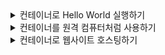 <details>
<summary>컨테이너로 Hello World 실행하기</summary>

가장 먼저 알아볼 명령은 컨테이너로 어플리케이션을 실행하는 명령어이다.
run 뒤에는 이미지명이 들어가며, 이미지가 로컬에 없다면 도커 허브로부터 pull 받아 컨테이너로 실행시킨다.
- 명령어
```bash
docker container run hello-world
```

- 실행과정
<img width="500" alt="image" src="https://github.com/dik654/Kubernetes_study/assets/33992354/d565cff0-5555-4eb6-94e2-221f4c48daf7">


</details>

<details>
<summary>컨테이너를 원격 컴퓨터처럼 사용하기</summary>

--interactive 플래그를 사용하면 컨테이너에 접속할 수 있고, --tty 플래그를 사용하여 터미널 세션으로 컨테이너를 조작할 수 있다
도커 컨테이너는 호스트 컴퓨터의 운영체제를 공유하기에, 이 명령어들을 사용하면 호스트 운영체제의 CLI를 사용하듯 명령을 실행할 수 있다
- 명령어
```bash
docker container run --interactive --tty ubuntu:latest
```
- 실행과정
<img width="500" alt="image" src="https://github.com/dik654/Kubernetes_study/assets/33992354/d03746b9-dba9-4a58-a270-dcb2cc04cae2">


ls 명령어를 실행하면 컨테이너들의 리스트를 볼 수 있는데. 이 때, 컨테이너를 만드는데 사용한 이미지, 컨테이너가 실행한 명령, 생성된 시간 등이 출력된다.
-a 플래그는 모든 상태의 컨테이너의 리스트를 가져오게 하며, 만약 이 플래그가 없다면 현재 실행 중인 컨테이너의 리스트만 출력하게 된다.
도커는 컨테이너를 실행할 때 무작위로 생성한 ID값을 부여하여 CONTAINER ID가 된다.
- 명령어
```bash
docker container ls -a
```
- 실행과정
<img width="500" alt="image" src="https://github.com/dik654/Kubernetes_study/assets/33992354/12981ae0-1d34-4a56-99c0-c478f2897b1b">


logs 명령어는 도커에서 컨테이너 내의 애플리케이션이 표준출력으로 내보내는 값들만을 저장하고, 이를 보여주는 기능이다. 터미널 세션에서의 입출력은 보이지 않는다.
inspect 명령어는 대상 컨테이너의 상세한 정보를 JSON형식으로 보여준다
```bash
docker cotainer logs <CONTAINER ID>
docker cotainer inspect <CONTAINER ID>
```

<img width="500" alt="image" src="https://github.com/dik654/Kubernetes_study/assets/33992354/0e56c5c7-b63a-46a8-888b-cfcdc3331473">
<img width="500" alt="image" src="https://github.com/dik654/Kubernetes_study/assets/33992354/53bc5ffc-db9c-4230-8d5a-93e592b0967c">

</details>

<details>
<summary>컨테이너로 웹사이트 호스팅하기</summary>

--detach 플래그는 컨테이너를 백그라운드에서 실행하는 플래그, --publish 플래그는 <호스트의 포트>:<컨테이너의 포트>를 서로 연결 시키는 플래그이다
http://localhost:8080를 nginx 컨테이너의 80, 443포트와 연결하여 로드밸런싱, 리다이렉션 등을 처리할 수 있다
- 명령어
```bash
docker container run --detach --publish 8080:80 nginx:latest
```
- 실행과정
<img width="1036" alt="image" src="https://github.com/dik654/Kubernetes_study/assets/33992354/6ab5d49b-9c79-4ccd-aaa0-b1ee1ca67bff">
<img width="500" alt="image" src="https://github.com/dik654/Kubernetes_study/assets/33992354/2584c2b3-ffdc-48a9-94eb-30bc6bc22b87">


stats 명령어를 사용하면 실행 중인 컨테이너의 CPU, 메모리, 네트워크, 디스크 사용량을 확인할 수 있다. 해당 정보들을 사용하여 컨테이너의 부하의 정도를 확인한다.
- 명령어 
```bash
docker cotainer stats
```
- 실행과정
<img width="500" alt="image" src="https://github.com/dik654/Kubernetes_study/assets/33992354/aaf05f88-dd0c-4d66-b4b7-57e2d03f48cb">

</details>
